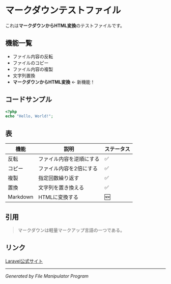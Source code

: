 # マークダウンテストファイル

これは**マークダウンからHTML変換**のテストファイルです。

## 機能一覧

- ファイル内容の反転
- ファイルのコピー
- ファイル内容の複製
- 文字列置換
- **マークダウンからHTML変換** ← 新機能！

## コードサンプル

```php
<?php
echo "Hello, World!";
```

## 表

| 機能 | 説明 | ステータス |
|------|------|-----------|
| 反転 | ファイル内容を逆順にする | ✅ |
| コピー | ファイル内容を2倍にする | ✅ |
| 複製 | 指定回数繰り返す | ✅ |
| 置換 | 文字列を置き換える | ✅ |
| Markdown | HTMLに変換する | 🆕 |

## 引用

> マークダウンは軽量マークアップ言語の一つである。

## リンク

[Laravel公式サイト](https://laravel.com)

---

*Generated by File Manipulator Program*  

